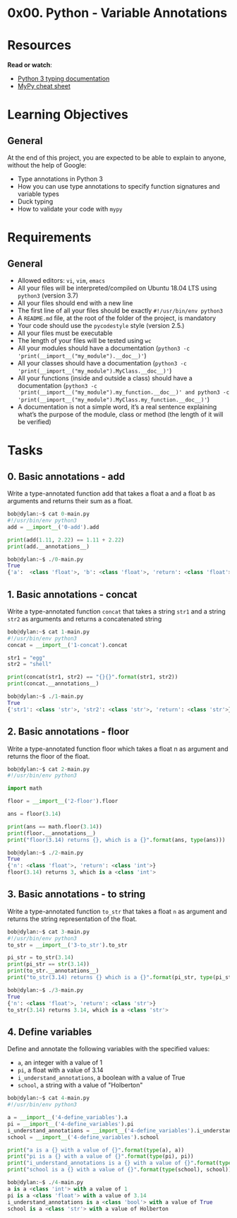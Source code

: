 # 0x00. Python - Variable Annotations

# Resources
**Read or watch**:
* [Python 3 typing documentation](https://docs.python.org/3/library/typing.html)
* [MyPy cheat sheet](https://mypy.readthedocs.io/en/latest/cheat_sheet_py3.html)

# Learning Objectives
## General
At the end of this project, you are expected to be able to explain to anyone, without the help of Google:
* Type annotations in Python 3
* How you can use type annotations to specify function signatures and variable types
* Duck typing
* How to validate your code with ```mypy```

# Requirements
## General
* Allowed editors: ```vi```, ```vim```, ```emacs```
* All your files will be interpreted/compiled on Ubuntu 18.04 LTS using ```python3``` (version 3.7)
* All your files should end with a new line
* The first line of all your files should be exactly ```#!/usr/bin/env python3```
* A ```README.md``` file, at the root of the folder of the project, is mandatory
* Your code should use the ```pycodestyle``` style (version 2.5.)
* All your files must be executable
* The length of your files will be tested using ```wc```
* All your modules should have a documentation (```python3 -c 'print(__import__("my_module").__doc__)'```)
* All your classes should have a documentation (```python3 -c 'print(__import__("my_module").MyClass.__doc__)'```)
* All your functions (inside and outside a class) should have a documentation (```python3 -c 'print(__import__("my_module").my_function.__doc__)' and python3 -c 'print(__import__("my_module").MyClass.my_function.__doc__)'```)
* A documentation is not a simple word, it’s a real sentence explaining what’s the purpose of the module, class or method (the length of it will be verified)

# Tasks
## 0. Basic annotations - add
Write a type-annotated function add that takes a float a and a float b as arguments and returns their sum as a float.
```py
bob@dylan:~$ cat 0-main.py
#!/usr/bin/env python3
add = __import__('0-add').add

print(add(1.11, 2.22) == 1.11 + 2.22)
print(add.__annotations__)

bob@dylan:~$ ./0-main.py
True
{'a':  <class 'float'>, 'b': <class 'float'>, 'return': <class 'float'>}
```

## 1. Basic annotations - concat
Write a type-annotated function ```concat``` that takes a string ```str1``` and a string ```str2``` as arguments and returns a concatenated string
```py
bob@dylan:~$ cat 1-main.py
#!/usr/bin/env python3
concat = __import__('1-concat').concat

str1 = "egg"
str2 = "shell"

print(concat(str1, str2) == "{}{}".format(str1, str2))
print(concat.__annotations__)

bob@dylan:~$ ./1-main.py
True
{'str1': <class 'str'>, 'str2': <class 'str'>, 'return': <class 'str'>}
```

## 2. Basic annotations - floor
Write a type-annotated function floor which takes a float n as argument and returns the floor of the float.
```py
bob@dylan:~$ cat 2-main.py
#!/usr/bin/env python3

import math

floor = __import__('2-floor').floor

ans = floor(3.14)

print(ans == math.floor(3.14))
print(floor.__annotations__)
print("floor(3.14) returns {}, which is a {}".format(ans, type(ans)))

bob@dylan:~$ ./2-main.py
True
{'n': <class 'float'>, 'return': <class 'int'>}
floor(3.14) returns 3, which is a <class 'int'>
```

## 3. Basic annotations - to string
Write a type-annotated function ```to_str``` that takes a float ```n``` as argument and returns the string representation of the float.
```py
bob@dylan:~$ cat 3-main.py
#!/usr/bin/env python3
to_str = __import__('3-to_str').to_str

pi_str = to_str(3.14)
print(pi_str == str(3.14))
print(to_str.__annotations__)
print("to_str(3.14) returns {} which is a {}".format(pi_str, type(pi_str)))

bob@dylan:~$ ./3-main.py
True
{'n': <class 'float'>, 'return': <class 'str'>}
to_str(3.14) returns 3.14, which is a <class 'str'>
```

## 4. Define variables
Define and annotate the following variables with the specified values:
* ```a```, an integer with a value of 1
* ```pi```, a float with a value of 3.14
* ```i_understand_annotations```, a boolean with a value of True
* ```school```, a string with a value of "Holberton"
```py
bob@dylan:~$ cat 4-main.py
#!/usr/bin/env python3

a = __import__('4-define_variables').a
pi = __import__('4-define_variables').pi
i_understand_annotations = __import__('4-define_variables').i_understand_annotations
school = __import__('4-define_variables').school

print("a is a {} with a value of {}".format(type(a), a))
print("pi is a {} with a value of {}".format(type(pi), pi))
print("i_understand_annotations is a {} with a value of {}".format(type(i_understand_annotations), i_understand_annotations))
print("school is a {} with a value of {}".format(type(school), school))

bob@dylan:~$ ./4-main.py
a is a <class 'int'> with a value of 1
pi is a <class 'float'> with a value of 3.14
i_understand_annotations is a <class 'bool'> with a value of True
school is a <class 'str'> with a value of Holberton
```
